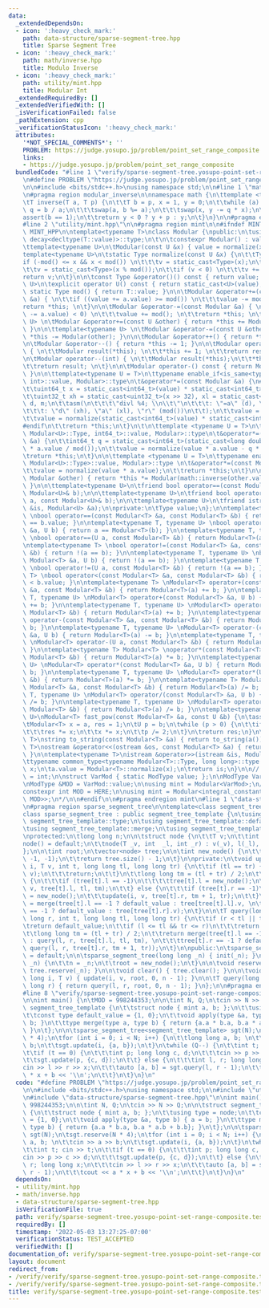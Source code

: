 ```yaml
---
data:
  _extendedDependsOn:
  - icon: ':heavy_check_mark:'
    path: data-structure/sparse-segment-tree.hpp
    title: Sparse Segment Tree
  - icon: ':heavy_check_mark:'
    path: math/inverse.hpp
    title: Modulo Inverse
  - icon: ':heavy_check_mark:'
    path: utility/mint.hpp
    title: Modular Int
  _extendedRequiredBy: []
  _extendedVerifiedWith: []
  _isVerificationFailed: false
  _pathExtension: cpp
  _verificationStatusIcon: ':heavy_check_mark:'
  attributes:
    '*NOT_SPECIAL_COMMENTS*': ''
    PROBLEM: https://judge.yosupo.jp/problem/point_set_range_composite
    links:
    - https://judge.yosupo.jp/problem/point_set_range_composite
  bundledCode: "#line 1 \"verify/sparse-segment-tree.yosupo-point-set-range-composite.test.cpp\"\
    \n#define PROBLEM \"https://judge.yosupo.jp/problem/point_set_range_composite\"\
    \n\n#include <bits/stdc++.h>\nusing namespace std;\n\n#line 1 \"math/inverse.hpp\"\
    \n#pragma region modular_inverse\n\nnamespace math {\n\ttemplate <typename T>\n\
    \tT inverse(T a, T p) {\n\t\tT b = p, x = 1, y = 0;\n\t\twhile (a) {\n\t\t\tT\
    \ q = b / a;\n\t\t\tswap(a, b %= a);\n\t\t\tswap(x, y -= q * x);\n\t\t}\n\t\t\
    assert(b == 1);\n\t\treturn y < 0 ? y + p : y;\n\t}\n}\n\n#pragma endregion modular_inverse\n\
    #line 2 \"utility/mint.hpp\"\n\n#pragma region mint\n\n#ifndef MINT_HPP\n#define\
    \ MINT_HPP\n\ntemplate<typename T>\nclass Modular {\npublic:\n\tusing Type = typename\
    \ decay<decltype(T::value)>::type;\n\t\n\tconstexpr Modular() : value() {}\n\n\
    \ttemplate<typename U>\n\tModular(const U &x) { value = normalize(x); }\n\n\t\
    template<typename U>\n\tstatic Type normalize(const U &x) {\n\t\tType v;\n\t\t\
    if (-mod() <= x && x < mod()) \n\t\t\tv = static_cast<Type>(x);\n\t\telse \n\t\
    \t\tv = static_cast<Type>(x % mod());\n\t\tif (v < 0) \n\t\t\tv += mod();\n\t\t\
    return v;\n\t}\n\n\tconst Type &operator()() const { return value; }\n\n\ttemplate<typename\
    \ U>\n\texplicit operator U() const { return static_cast<U>(value); }\n\n\tconstexpr\
    \ static Type mod() { return T::value; }\n\n\tModular &operator+=(const Modular\
    \ &a) { \n\t\tif ((value += a.value) >= mod()) \n\t\t\tvalue -= mod(); \n\t\t\
    return *this; \n\t}\n\n\tModular &operator-=(const Modular &a) { \n\t\tif ((value\
    \ -= a.value) < 0) \n\t\t\tvalue += mod(); \n\t\treturn *this; \n\t}\n\n\ttemplate<typename\
    \ U> \n\tModular &operator+=(const U &other) { return *this += Modular(other);\
    \ }\n\n\ttemplate<typename U> \n\tModular &operator-=(const U &other) { return\
    \ *this -= Modular(other); }\n\n\tModular &operator++() { return *this += 1; }\n\
    \n\tModular &operator--() { return *this -= 1; }\n\n\tModular operator++(int)\
    \ { \n\t\tModular result(*this); \n\t\t*this += 1; \n\t\treturn result; \n\t}\n\
    \n\tModular operator--(int) { \n\t\tModular result(*this);\n\t\t*this -= 1; \n\
    \t\treturn result; \n\t}\n\n\tModular operator-() const { return Modular(-value);\
    \ }\n\n\ttemplate<typename U = T>\n\ttypename enable_if<is_same<typename Modular<U>::Type,\
    \ int>::value, Modular>::type\n\t&operator*=(const Modular &a) {\n#ifdef _WIN32\n\
    \t\tuint64_t x = static_cast<int64_t>(value) * static_cast<int64_t>(a.value);\n\
    \t\tuint32_t xh = static_cast<uint32_t>(x >> 32), xl = static_cast<uint32_t>(x),\
    \ d, m;\n\t\tasm(\n\t\t\t\"divl %4; \\n\\t\"\n\t\t\t: \"=a\" (d), \"=d\" (m)\n\
    \t\t\t: \"d\" (xh), \"a\" (xl), \"r\" (mod())\n\t\t);\n\t\tvalue = m;\n#else\n\
    \t\tvalue = normalize(static_cast<int64_t>(value) * static_cast<int64_t>(a.value));\n\
    #endif\n\t\treturn *this;\n\t}\n\t\n\ttemplate <typename U = T>\n\ttypename enable_if<is_same<typename\
    \ Modular<U>::Type, int64_t>::value, Modular>::type\n\t&operator*=(const Modular\
    \ &a) {\n\t\tint64_t q = static_cast<int64_t>(static_cast<long double>(value)\
    \ * a.value / mod());\n\t\tvalue = normalize(value * a.value - q * mod());\n\t\
    \treturn *this;\n\t}\n\n\ttemplate <typename U = T>\n\ttypename enable_if<!is_integral<typename\
    \ Modular<U>::Type>::value, Modular>::type \n\t&operator*=(const Modular &a) {\n\
    \t\tvalue = normalize(value * a.value);\n\t\treturn *this;\n\t}\n\n\tModular &operator/=(const\
    \ Modular &other) { return *this *= Modular(math::inverse(other.value, mod()));\
    \ }\n\n\ttemplate<typename U>\n\tfriend bool operator==(const Modular<U>& a, const\
    \ Modular<U>& b);\n\n\ttemplate<typename U>\n\tfriend bool operator<(const Modular<U>&\
    \ a, const Modular<U>& b);\n\n\ttemplate<typename U>\n\tfriend istream &operator>>(istream\
    \ &is, Modular<U> &a);\n\nprivate:\n\tType value;\n};\n\ntemplate<typename T>\
    \ \nbool operator==(const Modular<T> &a, const Modular<T> &b) { return a.value\
    \ == b.value; }\n\ntemplate<typename T, typename U> \nbool operator==(const Modular<T>\
    \ &a, U b) { return a == Modular<T>(b); }\n\ntemplate<typename T, typename U>\
    \ \nbool operator==(U a, const Modular<T> &b) { return Modular<T>(a) == b; }\n\
    \ntemplate<typename T> \nbool operator!=(const Modular<T> &a, const Modular<T>\
    \ &b) { return !(a == b); }\n\ntemplate<typename T, typename U> \nbool operator!=(const\
    \ Modular<T> &a, U b) { return !(a == b); }\n\ntemplate<typename T, typename U>\
    \ \nbool operator!=(U a, const Modular<T> &b) { return !(a == b); }\n\ntemplate<typename\
    \ T> \nbool operator<(const Modular<T> &a, const Modular<T> &b) { return a.value\
    \ < b.value; }\n\ntemplate<typename T> \nModular<T> operator+(const Modular<T>\
    \ &a, const Modular<T> &b) { return Modular<T>(a) += b; }\n\ntemplate<typename\
    \ T, typename U> \nModular<T> operator+(const Modular<T> &a, U b) { return Modular<T>(a)\
    \ += b; }\n\ntemplate<typename T, typename U> \nModular<T> operator+(U a, const\
    \ Modular<T> &b) { return Modular<T>(a) += b; }\n\ntemplate<typename T> \nModular<T>\
    \ operator-(const Modular<T> &a, const Modular<T> &b) { return Modular<T>(a) -=\
    \ b; }\n\ntemplate<typename T, typename U> \nModular<T> operator-(const Modular<T>\
    \ &a, U b) { return Modular<T>(a) -= b; }\n\ntemplate<typename T, typename U>\
    \ \nModular<T> operator-(U a, const Modular<T> &b) { return Modular<T>(a) -= b;\
    \ }\n\ntemplate<typename T> Modular<T> \noperator*(const Modular<T> &a, const\
    \ Modular<T> &b) { return Modular<T>(a) *= b; }\n\ntemplate<typename T, typename\
    \ U> \nModular<T> operator*(const Modular<T> &a, U b) { return Modular<T>(a) *=\
    \ b; }\n\ntemplate<typename T, typename U> \nModular<T> operator*(U a, const Modular<T>\
    \ &b) { return Modular<T>(a) *= b; }\n\ntemplate<typename T> Modular<T> \noperator/(const\
    \ Modular<T> &a, const Modular<T> &b) { return Modular<T>(a) /= b; }\n\ntemplate<typename\
    \ T, typename U> \nModular<T> operator/(const Modular<T> &a, U b) { return Modular<T>(a)\
    \ /= b; }\n\ntemplate<typename T, typename U> \nModular<T> operator/(U a, const\
    \ Modular<T> &b) { return Modular<T>(a) /= b; }\n\ntemplate<typename T, typename\
    \ U>\nModular<T> fast_pow(const Modular<T> &a, const U &b) {\n\tassert(b >= 0);\n\
    \tModular<T> x = a, res = 1;\n\tU p = b;\n\twhile (p > 0) {\n\t\tif (p & 1) \n\
    \t\t\tres *= x;\n\t\tx *= x;\n\t\tp /= 2;\n\t}\n\treturn res;\n}\n\ntemplate<typename\
    \ T>\nstring to_string(const Modular<T> &a) { return to_string(a()); }\n\ntemplate<typename\
    \ T>\nostream &operator<<(ostream &os, const Modular<T> &a) { return os << a();\
    \ }\n\ntemplate<typename T>\nistream &operator>>(istream &is, Modular<T> &a) {\n\
    \ttypename common_type<typename Modular<T>::Type, long long>::type x;\n\tis >>\
    \ x;\n\ta.value = Modular<T>::normalize(x);\n\treturn is;\n}\n\n// /*\nusing ModType\
    \ = int;\n\nstruct VarMod { static ModType value; };\n\nModType VarMod::value;\n\
    \nModType &MOD = VarMod::value;\n\nusing mint = Modular<VarMod>;\n// */\n\n/*\n\
    constexpr int MOD = HERE;\n\nusing mint = Modular<integral_constant<decay<decltype(MOD)>::type,\
    \ MOD>>;\n*/\n\n#endif\n\n#pragma endregion mint\n#line 1 \"data-structure/sparse-segment-tree.hpp\"\
    \n#pragma region sparse_segment_tree\n\ntemplate<class segment_tree_template>\n\
    class sparse_segment_tree : public segment_tree_template {\n\tusing T = typename\
    \ segment_tree_template::type;\n\tusing segment_tree_template::default_value;\n\
    \tusing segment_tree_template::merge;\n\tusing segment_tree_template::apply;\n\
    \nprotected:\n\tlong long n;\n\n\tstruct node {\n\t\tT v;\n\t\tint l, r;\n\t\t\
    node() = default;\n\t\tnode(T _v, int  _l, int _r) : v(_v), l(_l), r(_r) {}\n\t\
    };\n\n\tint root;\n\tvector<node> tree;\n\n\tint new_node() {\n\t\ttree.emplace_back(default_value,\
    \ -1, -1);\n\t\treturn tree.size() - 1;\n\t}\n\nprivate:\n\tvoid update(long long\
    \ i, T v, int t, long long tl, long long tr) {\n\t\tif (tl == tr) {\n\t\t\tapply(tree[t].v,\
    \ v);\n\t\t\treturn;\n\t\t}\n\t\tlong long tm = (tl + tr) / 2;\n\t\tif (i <= tm)\
    \ {\n\t\t\tif (tree[t].l == -1)\n\t\t\t\ttree[t].l = new_node();\n\t\t\tupdate(i,\
    \ v, tree[t].l, tl, tm);\n\t\t} else {\n\t\t\tif (tree[t].r == -1)\n\t\t\t\ttree[t].r\
    \ = new_node();\n\t\t\tupdate(i, v, tree[t].r, tm + 1, tr);\n\t\t}\n\t\ttree[t].v\
    \ = merge(tree[t].l == -1 ? default_value : tree[tree[t].l].v, \n\t\t\ttree[t].r\
    \ == -1 ? default_value : tree[tree[t].r].v);\n\t}\n\n\tT query(long long l, long\
    \ long r, int t, long long tl, long long tr) {\n\t\tif (r < tl || tr < l)\n\t\t\
    \treturn default_value;\n\t\tif (l <= tl && tr <= r)\n\t\t\treturn tree[t].v;\n\
    \t\tlong long tm = (tl + tr) / 2;\n\t\treturn merge(tree[t].l == -1 ? default_value\
    \ : query(l, r, tree[t].l, tl, tm), \n\t\t\ttree[t].r == -1 ? default_value :\
    \ query(l, r, tree[t].r, tm + 1, tr));\n\t}\n\npublic:\n\tsparse_segment_tree()\
    \ = default;\n\n\tsparse_segment_tree(long long _n) { init(_n); }\n\n\tvoid init(int\
    \ _n) {\n\t\tn = _n;\n\t\troot = new_node();\n\t}\n\n\tvoid reserve(int _n) {\
    \ tree.reserve(_n); }\n\n\tvoid clear() { tree.clear(); }\n\n\tvoid update(long\
    \ long i, T v) { update(i, v, root, 0, n - 1); }\n\n\tT query(long long l, long\
    \ long r) { return query(l, r, root, 0, n - 1); }\n};\n\n#pragma endregion sparse_segment_tree\n\
    #line 8 \"verify/sparse-segment-tree.yosupo-point-set-range-composite.test.cpp\"\
    \n\nint main() {\n\tMOD = 998244353;\n\n\tint N, Q;\n\tcin >> N >> Q;\n\n\tstruct\
    \ segment_tree_template {\n\t\tstruct node { mint a, b; };\n\t\tusing type = node;\n\
    \t\tconst type default_value = {1, 0};\n\t\tvoid apply(type &a, type b) { a =\
    \ b; }\n\t\ttype merge(type a, type b) { return {a.a * b.a, b.a * a.b + b.b};\
    \ }\n\t};\n\n\tsparse_segment_tree<segment_tree_template> sgt(N);\n\tsgt.reserve(N\
    \ * 4);\n\tfor (int i = 0; i < N; i++) {\n\t\tlong long a, b; \n\t\tcin >> a >>\
    \ b;\n\t\tsgt.update(i, {a, b});\n\t}\n\twhile (Q--) {\n\t\tint t; cin >> t;\n\
    \t\tif (t == 0) {\n\t\t\tint p; long long c, d;\n\t\t\tcin >> p >> c >> d;\n\t\
    \t\tsgt.update(p, {c, d});\n\t\t} else {\n\t\t\tint l, r; long long x;\n\t\t\t\
    cin >> l >> r >> x;\n\t\t\tauto [a, b] = sgt.query(l, r - 1);\n\t\t\tcout << a\
    \ * x + b << '\\n';\n\t\t}\n\t}\n}\n"
  code: "#define PROBLEM \"https://judge.yosupo.jp/problem/point_set_range_composite\"\
    \n\n#include <bits/stdc++.h>\nusing namespace std;\n\n#include \"utility/mint.hpp\"\
    \n#include \"data-structure/sparse-segment-tree.hpp\"\n\nint main() {\n\tMOD =\
    \ 998244353;\n\n\tint N, Q;\n\tcin >> N >> Q;\n\n\tstruct segment_tree_template\
    \ {\n\t\tstruct node { mint a, b; };\n\t\tusing type = node;\n\t\tconst type default_value\
    \ = {1, 0};\n\t\tvoid apply(type &a, type b) { a = b; }\n\t\ttype merge(type a,\
    \ type b) { return {a.a * b.a, b.a * a.b + b.b}; }\n\t};\n\n\tsparse_segment_tree<segment_tree_template>\
    \ sgt(N);\n\tsgt.reserve(N * 4);\n\tfor (int i = 0; i < N; i++) {\n\t\tlong long\
    \ a, b; \n\t\tcin >> a >> b;\n\t\tsgt.update(i, {a, b});\n\t}\n\twhile (Q--) {\n\
    \t\tint t; cin >> t;\n\t\tif (t == 0) {\n\t\t\tint p; long long c, d;\n\t\t\t\
    cin >> p >> c >> d;\n\t\t\tsgt.update(p, {c, d});\n\t\t} else {\n\t\t\tint l,\
    \ r; long long x;\n\t\t\tcin >> l >> r >> x;\n\t\t\tauto [a, b] = sgt.query(l,\
    \ r - 1);\n\t\t\tcout << a * x + b << '\\n';\n\t\t}\n\t}\n}\n"
  dependsOn:
  - utility/mint.hpp
  - math/inverse.hpp
  - data-structure/sparse-segment-tree.hpp
  isVerificationFile: true
  path: verify/sparse-segment-tree.yosupo-point-set-range-composite.test.cpp
  requiredBy: []
  timestamp: '2022-05-03 13:27:25-07:00'
  verificationStatus: TEST_ACCEPTED
  verifiedWith: []
documentation_of: verify/sparse-segment-tree.yosupo-point-set-range-composite.test.cpp
layout: document
redirect_from:
- /verify/verify/sparse-segment-tree.yosupo-point-set-range-composite.test.cpp
- /verify/verify/sparse-segment-tree.yosupo-point-set-range-composite.test.cpp.html
title: verify/sparse-segment-tree.yosupo-point-set-range-composite.test.cpp
---
```

